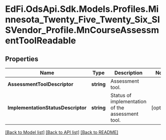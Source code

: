 # EdFi.OdsApi.Sdk.Models.Profiles.Minnesota_Twenty_Five_Twenty_Six_SISVendor_Profile.MnCourseAssessmentToolReadable

## Properties

Name | Type | Description | Notes
------------ | ------------- | ------------- | -------------
**AssessmentToolDescriptor** | **string** | Assessment tool. | 
**ImplementationStatusDescriptor** | **string** | Status of implementation of the assessment tool. | [optional] 

[[Back to Model list]](../README.md#documentation-for-models) [[Back to API list]](../README.md#documentation-for-api-endpoints) [[Back to README]](../README.md)

